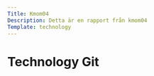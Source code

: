 ```yaml
---
Title: Kmom04
Description: Detta är en rapport från kmom04
Template: technology
---
```

Technology Git
==========================